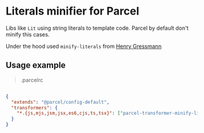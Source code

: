 # Literals minifier for Parcel

Libs like `Lit` using string literals to template code. Parcel by default don't minify this cases.

Under the hood used `minify-literals` from [Henry Gressmann](https://github.com/explodingcamera/esm/tree/main/packages/minify-literals)

## Usage example

> .parcelrc

```JSON

{
  "extends": "@parcel/config-default",
  "transformers": {
    "*.{js,mjs,jsm,jsx,es6,cjs,ts,tsx}": ["parcel-transformer-minify-literals", "..."]
  }
}
```

